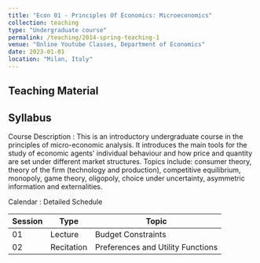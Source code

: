 ```yaml
---
title: "Econ 01 - Principles Of Economics: Microeconomics"
collection: teaching
type: "Undergraduate course"
permalink: /teaching/2014-spring-teaching-1
venue: "Online Youtube Classes, Department of Economics"
date: 2023-01-01
location: "Milan, Italy"
---
```


## Teaching Material

## Syllabus

Course Description
:   This is an introductory undergraduate course in the principles of micro-economic analysis. It introduces the main tools for the study of economic agents' individual behaviour and how price and quantity are set under different market structures. Topics include: consumer theory, theory of the firm (technology and production), competitive equilibrium, monopoly, game theory, oligopoly, choice under uncertainty, asymmetric information and externalities.

Calendar
:    Detailed Schedule

| Session   | Type         |  Topic                                      |
| --------  | ------------ | ------------------------------------------- |
| 01        | Lecture      | Budget Constraints                          |
| 02        | Recitation   | Preferences and Utility Functions           |
